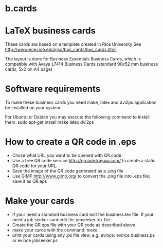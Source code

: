 b.cards
=======

LaTeX business cards
====================

These cards are based on a template created in Rice University
See http://www.ece.rice.edu/gsc/bus_cards/bus_cards.html

The layout is done for Business Essentials Business Cards,
which is compatible with Avaya L7414 Business Cards
(standard 90x52 mm business cards, 5x2 on A4 page)


Software requirements
=====================
To make these business cards you need make, latex and dvi2ps application be
installed on your system.

For Ubuntu or Debian you may execute the following command to install them:
   sudo apt-get install make latex dvi2ps


How to create a QR code in .eps
===============================

- Chose what URL you want to be opened with QR code.
- Use a free QR code service http://qrcode.kaywa.com/ to create a static QR code for your URL.
- Save the image of the QR code generated as a .png file
- Use GIMP http://www.gimp.org/ to convert the .png file into .eps file; save it as QR.eps


Make your cards
===============

- If your need a standard business card edit the business.tex file.
  If your need a job seeker card edit the jobseeker.tex file.
- Create the QR.eps file with your QR code as described above.
- make your cards with the command:
    make
- print your cards using any .ps file view, e.g. evince:
    evince business.ps
or
    evince jobseeker.ps
